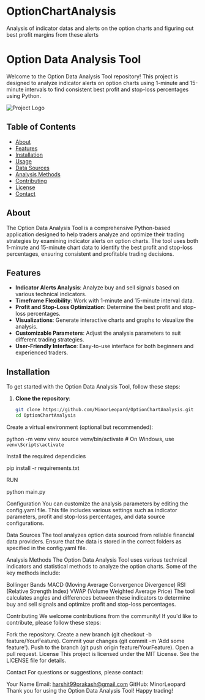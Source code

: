 # OptionChartAnalysis
Analysis of indicator datas and alerts on the option charts and figuring out best profit margins from these alerts
# Option Data Analysis Tool

Welcome to the Option Data Analysis Tool repository! This project is designed to analyze indicator alerts on option charts using 1-minute and 15-minute intervals to find consistent best profit and stop-loss percentages using Python.

![Project Logo](link_to_logo_or_image)

## Table of Contents

- [About](#about)
- [Features](#features)
- [Installation](#installation)
- [Usage](#usage)
- [Data Sources](#data-sources)
- [Analysis Methods](#analysis-methods)
- [Contributing](#contributing)
- [License](#license)
- [Contact](#contact)

## About

The Option Data Analysis Tool is a comprehensive Python-based application designed to help traders analyze and optimize their trading strategies by examining indicator alerts on option charts. The tool uses both 1-minute and 15-minute chart data to identify the best profit and stop-loss percentages, ensuring consistent and profitable trading decisions.

## Features

- **Indicator Alerts Analysis**: Analyze buy and sell signals based on various technical indicators.
- **Timeframe Flexibility**: Work with 1-minute and 15-minute interval data.
- **Profit and Stop-Loss Optimization**: Determine the best profit and stop-loss percentages.
- **Visualizations**: Generate interactive charts and graphs to visualize the analysis.
- **Customizable Parameters**: Adjust the analysis parameters to suit different trading strategies.
- **User-Friendly Interface**: Easy-to-use interface for both beginners and experienced traders.

## Installation

To get started with the Option Data Analysis Tool, follow these steps:

1. **Clone the repository**:
   ```sh
   git clone https://github.com/MinorLeopard/OptionChartAnalysis.git
   cd OptionChartAnalysis

Create a virtual environment (optional but recommended):

python -m venv venv
source venv/bin/activate   # On Windows, use `venv\Scripts\activate`

Install the required dependicies

pip install -r requirements.txt

RUN

python main.py


Configuration
You can customize the analysis parameters by editing the config.yaml file. This file includes various settings such as indicator parameters, profit and stop-loss percentages, and data source configurations.

Data Sources
The tool analyzes option data sourced from reliable financial data providers. Ensure that the data is stored in the correct folders as specified in the config.yaml file.

Analysis Methods
The Option Data Analysis Tool uses various technical indicators and statistical methods to analyze the option charts. Some of the key methods include:

Bollinger Bands
MACD (Moving Average Convergence Divergence)
RSI (Relative Strength Index)
VWAP (Volume Weighted Average Price)
The tool calculates angles and differences between these indicators to determine buy and sell signals and optimize profit and stop-loss percentages.

Contributing
We welcome contributions from the community! If you'd like to contribute, please follow these steps:

Fork the repository.
Create a new branch (git checkout -b feature/YourFeature).
Commit your changes (git commit -m 'Add some feature').
Push to the branch (git push origin feature/YourFeature).
Open a pull request.
License
This project is licensed under the MIT License. See the LICENSE file for details.

Contact
For questions or suggestions, please contact:

Your Name
Email: harshit99prakash@gmail.com
GitHub: MinorLeopard
Thank you for using the Option Data Analysis Tool! Happy trading!








